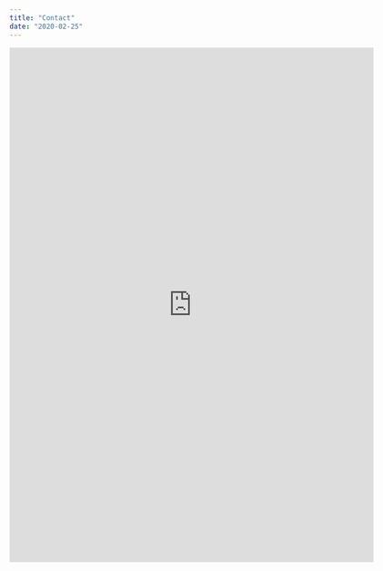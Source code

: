 ```yaml
---
title: "Contact"
date: "2020-02-25"
---
```


<iframe src="https://docs.google.com/forms/d/e/1FAIpQLSdGJn5M0au_ywQILZzVWWskVgc_VjYVozoHr0I7Vff4SKrCng/viewform?embedded=true" width="640" height="904" frameborder="0" marginheight="0" marginwidth="0">Loading…</iframe>
